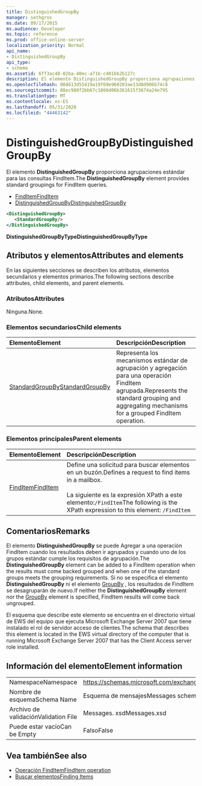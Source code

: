 ```yaml
---
title: DistinguishedGroupBy
manager: sethgros
ms.date: 09/17/2015
ms.audience: Developer
ms.topic: reference
ms.prod: office-online-server
localization_priority: Normal
api_name:
- DistinguishedGroupBy
api_type:
- schema
ms.assetid: 6ff3ac48-02ba-40ec-a71b-c401bb2b127c
description: El elemento DistinguishedGroupBy proporciona agrupaciones estándar para las consultas FindItem.
ms.openlocfilehash: 004613d55419a19f69e960203ae13d8d906b74c8
ms.sourcegitcommit: 88ec988f2bb67c1866d06b361615f3674a24e795
ms.translationtype: MT
ms.contentlocale: es-ES
ms.lasthandoff: 05/31/2020
ms.locfileid: "44463142"
---
```

# <a name="distinguishedgroupby"></a><span data-ttu-id="18b9b-103">DistinguishedGroupBy</span><span class="sxs-lookup"><span data-stu-id="18b9b-103">DistinguishedGroupBy</span></span>

<span data-ttu-id="18b9b-104">El elemento **DistinguishedGroupBy** proporciona agrupaciones estándar para las consultas FindItem.</span><span class="sxs-lookup"><span data-stu-id="18b9b-104">The **DistinguishedGroupBy** element provides standard groupings for FindItem queries.</span></span> 
  
- [<span data-ttu-id="18b9b-105">FindItem</span><span class="sxs-lookup"><span data-stu-id="18b9b-105">FindItem</span></span>](finditem.md) 
- [<span data-ttu-id="18b9b-106">DistinguishedGroupBy</span><span class="sxs-lookup"><span data-stu-id="18b9b-106">DistinguishedGroupBy</span></span>](distinguishedgroupby.md)
  
```xml
<DistinguishedGroupBy>
   <StandardGroupBy/>
</DistinguishedGroupBy>
```

 <span data-ttu-id="18b9b-107">**DistinguishedGroupByType**</span><span class="sxs-lookup"><span data-stu-id="18b9b-107">**DistinguishedGroupByType**</span></span>
## <a name="attributes-and-elements"></a><span data-ttu-id="18b9b-108">Atributos y elementos</span><span class="sxs-lookup"><span data-stu-id="18b9b-108">Attributes and elements</span></span>

<span data-ttu-id="18b9b-109">En las siguientes secciones se describen los atributos, elementos secundarios y elementos primarios.</span><span class="sxs-lookup"><span data-stu-id="18b9b-109">The following sections describe attributes, child elements, and parent elements.</span></span>
  
### <a name="attributes"></a><span data-ttu-id="18b9b-110">Atributos</span><span class="sxs-lookup"><span data-stu-id="18b9b-110">Attributes</span></span>

<span data-ttu-id="18b9b-111">Ninguna.</span><span class="sxs-lookup"><span data-stu-id="18b9b-111">None.</span></span>
  
### <a name="child-elements"></a><span data-ttu-id="18b9b-112">Elementos secundarios</span><span class="sxs-lookup"><span data-stu-id="18b9b-112">Child elements</span></span>

|<span data-ttu-id="18b9b-113">**Elemento**</span><span class="sxs-lookup"><span data-stu-id="18b9b-113">**Element**</span></span>|<span data-ttu-id="18b9b-114">**Descripción**</span><span class="sxs-lookup"><span data-stu-id="18b9b-114">**Description**</span></span>|
|:-----|:-----|
|[<span data-ttu-id="18b9b-115">StandardGroupBy</span><span class="sxs-lookup"><span data-stu-id="18b9b-115">StandardGroupBy</span></span>](standardgroupby.md) <br/> |<span data-ttu-id="18b9b-116">Representa los mecanismos estándar de agrupación y agregación para una operación FindItem agrupada.</span><span class="sxs-lookup"><span data-stu-id="18b9b-116">Represents the standard grouping and aggregating mechanisms for a grouped FindItem operation.</span></span>  <br/> |
   
### <a name="parent-elements"></a><span data-ttu-id="18b9b-117">Elementos principales</span><span class="sxs-lookup"><span data-stu-id="18b9b-117">Parent elements</span></span>

|<span data-ttu-id="18b9b-118">**Elemento**</span><span class="sxs-lookup"><span data-stu-id="18b9b-118">**Element**</span></span>|<span data-ttu-id="18b9b-119">**Descripción**</span><span class="sxs-lookup"><span data-stu-id="18b9b-119">**Description**</span></span>|
|:-----|:-----|
|[<span data-ttu-id="18b9b-120">FindItem</span><span class="sxs-lookup"><span data-stu-id="18b9b-120">FindItem</span></span>](finditem.md) <br/> |<span data-ttu-id="18b9b-121">Define una solicitud para buscar elementos en un buzón.</span><span class="sxs-lookup"><span data-stu-id="18b9b-121">Defines a request to find items in a mailbox.</span></span><br/><br/><span data-ttu-id="18b9b-122">La siguiente es la expresión XPath a este elemento:`/FindItem`</span><span class="sxs-lookup"><span data-stu-id="18b9b-122">The following is the XPath expression to this element:  `/FindItem`</span></span> <br/> |
   
## <a name="remarks"></a><span data-ttu-id="18b9b-123">Comentarios</span><span class="sxs-lookup"><span data-stu-id="18b9b-123">Remarks</span></span>

<span data-ttu-id="18b9b-124">El elemento **DistinguishedGroupBy** se puede Agregar a una operación FindItem cuando los resultados deben ir agrupados y cuando uno de los grupos estándar cumple los requisitos de agrupación.</span><span class="sxs-lookup"><span data-stu-id="18b9b-124">The **DistinguishedGroupBy** element can be added to a FindItem operation when the results must come backed grouped and when one of the standard groups meets the grouping requirements.</span></span> <span data-ttu-id="18b9b-125">Si no se especifica el elemento **DistinguishedGroupBy** ni el elemento [GroupBy](groupby.md) , los resultados de FindItem se desagruparán de nuevo.</span><span class="sxs-lookup"><span data-stu-id="18b9b-125">If neither the **DistinguishedGroupBy** element nor the [GroupBy](groupby.md) element is specified, FindItem results will come back ungrouped.</span></span> 
  
<span data-ttu-id="18b9b-126">El esquema que describe este elemento se encuentra en el directorio virtual de EWS del equipo que ejecuta Microsoft Exchange Server 2007 que tiene instalado el rol de servidor acceso de clientes.</span><span class="sxs-lookup"><span data-stu-id="18b9b-126">The schema that describes this element is located in the EWS virtual directory of the computer that is running Microsoft Exchange Server 2007 that has the Client Access server role installed.</span></span>
  
## <a name="element-information"></a><span data-ttu-id="18b9b-127">Información del elemento</span><span class="sxs-lookup"><span data-stu-id="18b9b-127">Element information</span></span>

|||
|:-----|:-----|
|<span data-ttu-id="18b9b-128">Namespace</span><span class="sxs-lookup"><span data-stu-id="18b9b-128">Namespace</span></span>  <br/> |https://schemas.microsoft.com/exchange/services/2006/messages  <br/> |
|<span data-ttu-id="18b9b-129">Nombre de esquema</span><span class="sxs-lookup"><span data-stu-id="18b9b-129">Schema Name</span></span>  <br/> |<span data-ttu-id="18b9b-130">Esquema de mensajes</span><span class="sxs-lookup"><span data-stu-id="18b9b-130">Messages schema</span></span>  <br/> |
|<span data-ttu-id="18b9b-131">Archivo de validación</span><span class="sxs-lookup"><span data-stu-id="18b9b-131">Validation File</span></span>  <br/> |<span data-ttu-id="18b9b-132">Messages. xsd</span><span class="sxs-lookup"><span data-stu-id="18b9b-132">Messages.xsd</span></span>  <br/> |
|<span data-ttu-id="18b9b-133">Puede estar vacío</span><span class="sxs-lookup"><span data-stu-id="18b9b-133">Can be Empty</span></span>  <br/> |<span data-ttu-id="18b9b-134">Falso</span><span class="sxs-lookup"><span data-stu-id="18b9b-134">False</span></span>  <br/> |
   
## <a name="see-also"></a><span data-ttu-id="18b9b-135">Vea también</span><span class="sxs-lookup"><span data-stu-id="18b9b-135">See also</span></span>

- [<span data-ttu-id="18b9b-136">Operación FindItem</span><span class="sxs-lookup"><span data-stu-id="18b9b-136">FindItem operation</span></span>](finditem-operation.md)
- [<span data-ttu-id="18b9b-137">Buscar elementos</span><span class="sxs-lookup"><span data-stu-id="18b9b-137">Finding Items</span></span>](https://msdn.microsoft.com/library/63af1f9c-464b-4fca-9ae3-3d60f24ca93c%28Office.15%29.aspx)

